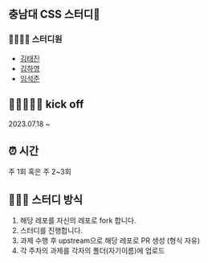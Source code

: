 ## 충남대 CSS 스터디📖

### 👨‍👩‍👦‍👦 스터디원

- [김태진](https://github.com/kimtaejin3)
- [김하영](https://github.com/hayoung1242433)
- [임석준](https://github.com/SJvaca30)

## 🏃🏽‍♀️🏃‍♂️ kick off

2023.07.18 ~

## ⏰ 시간

주 1회 혹은 주 2~3회

## 👩🏻‍💻 스터디 방식

1. 해당 레포를 자신의 레포로 fork 합니다.
2. 스터디를 진행합니다.
3. 과제 수행 후 upstream으로 해당 레포로 PR 생성 (형식 자유)
4. 각 주차의 과제를 각자의 폴더(자기이름)에 업로드
